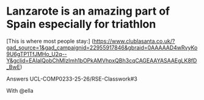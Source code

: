 # Lanzarote is an amazing part of Spain especially for triathlon

[This is where most people stay:] (https://www.clublasanta.co.uk/?gad_source=1&gad_campaignid=22955917846&gbraid=0AAAAAD4wRvyKo9U6gTP1TfJMHo_U2q--Y&gclid=EAIaIQobChMIzImh1bOPkAMVhpxQBh3cqCAGEAAYASAAEgLK8fD_BwE)

Answers UCL-COMP0233-25-26/RSE-Classwork#3

With @ella
